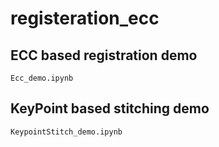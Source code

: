 # registeration_ecc

## ECC based registration demo

```Ecc_demo.ipynb```

## KeyPoint based stitching demo

```KeypointStitch_demo.ipynb```

